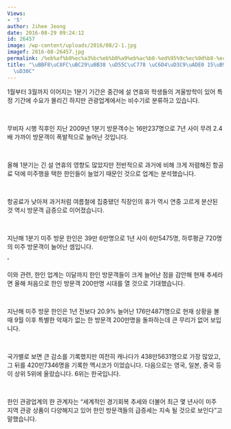 ```yaml
---
Views:
- '5'
author: Jihee Jeong
date: 2016-08-29 09:24:12
id: 26457
image: /wp-content/uploads/2016/08/2-1.jpg
imagef: 2016-08-26457.jpg
permalink: /%eb%af%b8%ec%a3%bc%eb%b0%a9%eb%ac%b8-%ed%95%9c%ec%9d%b8-%ec%9b%94%ed%8f%89%ea%b7%a0-15%eb%a7%8c%eb%aa%85-%eb%8f%8c%ed%8c%8c/
title: "\uBBF8\uC8FC\uBC29\uBB38 \uD55C\uC778 \uC6D4\uD3C9\uADE0 15\uB9CC\uBA85 \uB3CC\
  \uD30C"
---
```


1월부터 3월까지 이어지는 1분기 기간은 중간에 설 연휴와 학생들의 겨울방학이 있어 특정 기간에 수요가 몰리긴 하지만 관광업계에서는 비수기로 분류하고 있습니다.

&nbsp;

무비자 시행 직후인 지난 2009년 1분기 방문객수는 16만237명으로 7년 사이 무려 2.4배 가까이 방문객이 폭발적으로 늘어난 것입니다.

&nbsp;

올해 1분기는 긴 설 연휴의 영향도 많았지만 전반적으로 과거에 비해 크게 저렴해진 항공료 덕에 미주행을 택한 한인들이 늘었기 때문인 것으로 업계는 분석했습니다.

&nbsp;

항공료가 낮아져 과거처럼 여름철에 집중됐던 직장인의 휴가 역시 연중 고르게 분산된 것 역시 방문객 급증으로 이어졌습니다.

&nbsp;

지난해 1분기 미주 방문 한인은 39만 6만명으로 1년 사이 6만5475명, 하루평균 720명의 미주 방문객이 늘어난 셈입니다.

‘

이와 관련, 한인 업계는 이달까지 한인 방문객들이 크게 늘어난 점을 감안해 현재 추세라면 올해 처음으로 한인 방문객 200만명 시대를 열 것으로 기대했습니다.

&nbsp;

지난해 미주 방문 한인은 1년 전보다 20.9% 늘어난 176만4871명으로 현재 상황을 볼 때 9월 이후 특별한 악재가 없는 한 방문객 200만명을 돌파하는데 큰 무리가 없어 보입니다.

&nbsp;

국가별로 보면 큰 감소를 기록했지만 여전히 캐나다가 438만5631명으로 가장 많았고, 그 뒤를 420만7346명을 기록한 멕시코가 이었습니다. 다음으로는 영국, 일본, 중국 등이 상위 5위에 올랐습니다. 6위는 한국입니다.

&nbsp;

한인 관광업계의 한 관계자는 “세계적인 경기회복 추세와 더불어 최근 몇 년사이 미주 지역 관광 상품이 다양해지고 있어 한인 방문객들의 급증세는 지속 될 것으로 보인다”고 말했습니다.